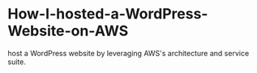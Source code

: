 # How-I-hosted-a-WordPress-Website-on-AWS
host a WordPress website by leveraging AWS's architecture and service suite.
